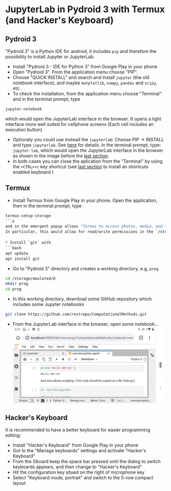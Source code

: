 # JupyterLab in Pydroid 3 with Termux (and Hacker's Keyboard)
## Pydroid 3
"Pydroid 3" is a Python IDE for android, it includes `pip` and therefore the possibility to install Jupyter or JupyterLab. 

* Install "Pydroid 3 - IDE for Python 3" from Google Play in your phone
* Open "Pydroid 3". From the application menu choose "PIP". 
* Choose "QUICK INSTALL" and search and install `jupyter` (the old notebook interface), and maybe `matplotlib`, `numpy`, `pandas` and `scipy`, etc.
* To check the installation, from the application menu choose "Terminal" and in the terminal prompt, type
```bash
jupyter-notebook
``` 
which would open the JupyterLab interface in the browser. It opens a light interface more well suited for cellphone screens (Each cell includes an execution button)
* Optionaly you could use instead the `jupyterlab`: Choose PIP → INSTALL and type `jupyterlab`. See [here](https://stackoverflow.com/a/51581309/2268280) for details. In the terminal prompt, type: `jupyter-lab`, which would open the JupyterLab interface in the browser as shown in the image before the [last section](https://github.com/restrepo/pydroid_with_termux/blob/main/README.md#hackers-keyboard).
* In both cases you can close the aplication from the "Terminal" by using the `<CTRL>+c` key shortcut (see [last section](https://github.com/restrepo/pydroid_with_termux/blob/main/README.md#hackers-keyboard) to install an shortcuts enabled keyboard )

## Termux
* Install Termux from Google Play in your phone. Open the application, then in the terminal prompt, type
```bash
termux-setup-storage
```e
and in the emergent popup allows "Termux to access photos, media, and files on your device".
In particular, this would allow for read/write permissions in the `/storage/emulated/0` directory to be shared with "Pydroid 3".

* Install `git` with
```bash
apt update
apt install git
```
* Go to "Pydroid 3" directory and creates a working directory, e.g, `prog`
```bash
cd /storage/emulated/0
mkdir prog
cd prog
```

* In this working directory, download some GitHub repository which includes some Jupyter notebooks 
```bash
git clone https://github.com/restrepo/ComputationalMethods.git
```
* From the JupyterLab interface in the browser, open some notebook...
![img](https://github.com/restrepo/pydroid_with_termux/raw/main/img/jupyter.jpeg)

## Hacker's Keyboard
It is recommended to have a better keyboard for easier programming editing:
* Install "Hacker's Keyboard" from Google Play in your phone
* Got to the "Manage keyboards" settings and activate "Hacker's Keyboard"
* From the Gboard keep the space bar pressed until the dialog to switch keyboards appears, and then change to "Hacker's Keyboard" 
* Hit the configuration key situed on the right of microphone key
* Select "Keyboard mode, portrait" and switch to the 5-row compact layout

